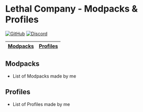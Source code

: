 # Lethal Company - Modpacks & Profiles

[![GitHub](https://img.shields.io/github/license/ApyroNox/LethalCompanyCollection?color=orange&style=for-the-badge)](https://github.com/ApyroNox/LethalCompanyCollection)
[![Discord](https://img.shields.io/discord/1185408374511239208?label=Lethal%20Company%20-%20Deutschland&style=for-the-badge)](https://discord.com/invite/9FwJXPJs)

| [Modpacks](#modpacks) | [Profiles](#profiles) |
|---|---|

## Modpacks
- List of Modpacks made by me

## Profiles
- List of Profiles made by me
